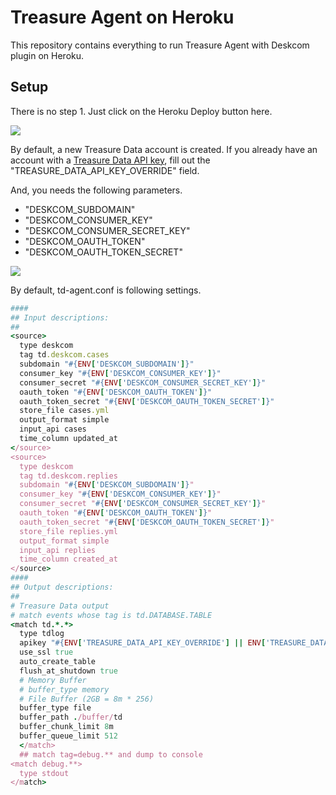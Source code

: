 # Treasure Agent on Heroku

This repository contains everything to run Treasure Agent with Deskcom plugin on Heroku.

## Setup

There is no step 1. Just click on the Heroku Deploy button here.

<a href="https://heroku.com/deploy?template=https://github.com/toru-takahashi/heroku-td-agent"><img src="https://www.herokucdn.com/deploy/button.png"/></a>

By default, a new Treasure Data account is created.
If you already have an account with a [Treasure Data API key](http://docs.treasuredata.com/articles/get-apikey), fill out the "TREASURE\_DATA\_API\_KEY\_OVERRIDE" field.

And, you needs the following parameters.

- "DESKCOM\_SUBDOMAIN"
- "DESKCOM\_CONSUMER\_KEY"
- "DESKCOM\_CONSUMER\_SECRET\_KEY"
- "DESKCOM\_OAUTH\_TOKEN"
- "DESKCOM\_OAUTH\_TOKEN\_SECRET" 

<img src="http://gyazo.com/ea06dd57a6bee2fa882c7902c26331c2.png"/></a>


By default, td-agent.conf is following settings.

```ruby
####
## Input descriptions:
##
<source>
  type deskcom
  tag td.deskcom.cases
  subdomain "#{ENV['DESKCOM_SUBDOMAIN']}"
  consumer_key "#{ENV['DESKCOM_CONSUMER_KEY']}"
  consumer_secret "#{ENV['DESKCOM_CONSUMER_SECRET_KEY']}"
  oauth_token "#{ENV['DESKCOM_OAUTH_TOKEN']}"
  oauth_token_secret "#{ENV['DESKCOM_OAUTH_TOKEN_SECRET']}"
  store_file cases.yml
  output_format simple
  input_api cases
  time_column updated_at
</source>
<source>
  type deskcom
  tag td.deskcom.replies
  subdomain "#{ENV['DESKCOM_SUBDOMAIN']}"
  consumer_key "#{ENV['DESKCOM_CONSUMER_KEY']}"
  consumer_secret "#{ENV['DESKCOM_CONSUMER_SECRET_KEY']}"
  oauth_token "#{ENV['DESKCOM_OAUTH_TOKEN']}"
  oauth_token_secret "#{ENV['DESKCOM_OAUTH_TOKEN_SECRET']}"
  store_file replies.yml
  output_format simple
  input_api replies
  time_column created_at
</source>
####
## Output descriptions:
##
# Treasure Data output
# match events whose tag is td.DATABASE.TABLE
<match td.*.*>
  type tdlog
  apikey "#{ENV['TREASURE_DATA_API_KEY_OVERRIDE'] || ENV['TREASURE_DATA_API_KEY']}"
  use_ssl true
  auto_create_table
  flush_at_shutdown true
  # Memory Buffer
  # buffer_type memory
  # File Buffer (2GB = 8m * 256)
  buffer_type file
  buffer_path ./buffer/td
  buffer_chunk_limit 8m
  buffer_queue_limit 512
  </match>
  ## match tag=debug.** and dump to console
<match debug.**>
  type stdout
</match>
```
